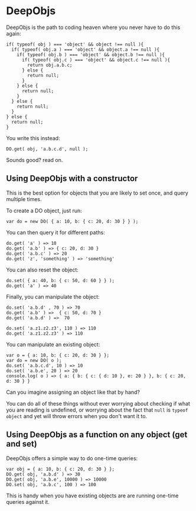 DeepObjs
==========

DeepObjs is the path to coding heaven where you never have to do this again:


    if( typeof( obj ) === 'object' && object !== null ){
      if( typeof( obj.a ) === 'object' && object.a !== null ){
        if( typeof( obj.b ) === 'object' && object.b !== null ){
          if( typeof( obj.c ) === 'object' && object.c !== null ){
            return obj.a.b.c;
          } else {
            return null;
          }
        } else {
          return null;
        }
      } else {
        return null;
      }
    } else {
      return null;
    }


You write this instead:

    DO.get( obj, 'a.b.c.d', null );


Sounds good? read on.

## Using DeepObjs with a constructor

This is the best option for objects that you are likely to set once, and query multiple times.

To create a DO object, just run:

    var do = new DO( { a: 10, b: { c: 20, d: 30 } } );

You can then query it for different paths:

    do.get( 'a' ) => 10
    do.get( 'a.b' ) => { c: 20, d: 30 }
    do.get( 'a.b.c' ) => 20
    do.get( 'z', 'something' ) => 'something'

You can also reset the object:

    do.set( { a: 40, b: { c: 50, d: 60 } } );
    do.get( 'a' ) => 40

Finally, you can manipulate the object:

    do.set( 'a.b.d' , 70 ) => 70
    do.get( 'a.b' ) =>  { c: 50, d: 70 }
    do.get( 'a.b.d' ) =>  70

    do.set( 'a.z1.z2.z3', 110 ) => 110
    do.get( 'a.z1.z2.z3' ) => 110

You can manipulate an existing object:

    var o = { a: 10, b: { c: 20, d: 30 } };
    var do = new DO( o );
    do.set( 'a.b.c.d', 10 ) => 10
    do.set( 'a.b.e', 20 ) => 20
    console.log( o ) => { a: { b: { c: { d: 10 }, e: 20 } }, b: { c: 20, d: 30 } }

Can you imagine assigning an object like that by hand?

You can do all of these things without ever worrying about checking if what you are reading is undefined, or worrying about the fact that `null` is `typeof object` and yet will throw errors when you don't want it to.


## Using DeepObjs as a function on any object (get and set)

DeepObjs offers a simple way to do one-time queries:

    var obj = { a: 10, b: { c: 20, d: 30 } };
    DO.get( obj, 'a.b.d' ) => 30
    DO.get( obj, 'a.b.e', 10000 ) => 10000
    DO.set( obj, 'a.b.c', 100 ) => 100

This is handy when you have existing objects are are running one-time queries against it.
